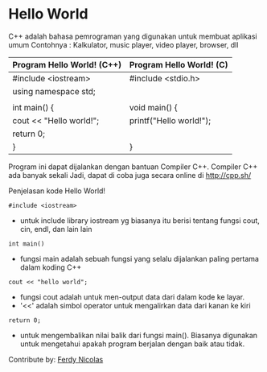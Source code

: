 # Hello World
C++ adalah bahasa pemrograman yang digunakan untuk membuat aplikasi umum
Contohnya : Kalkulator, music player, video player, browser, dll

|Program Hello World! (C++)|Program Hello World! (C\)|
|--|--|
|#include \<iostream>|#include <stdio.h>|
|using namespace std;|  |
|  |  |
|int main() {|void main() {|
|cout << "Hello world!";|printf("Hello world!");|
|return 0;|  |
|}|}|

Program ini dapat dijalankan dengan bantuan Compiler C++. Compiler C++ ada banyak sekali
Jadi, dapat di coba juga secara online di http://cpp.sh/

Penjelasan kode Hello World!

`#include <iostream>`
- untuk include library iostream yg biasanya itu berisi  tentang fungsi cout, cin, endl, dan lain lain

`int main()`
- fungsi main adalah sebuah fungsi yang selalu dijalankan paling pertama dalam koding C++

`cout << "hello world";`
- fungsi cout adalah untuk men-output data dari dalam kode ke layar.
- '<<' adalah simbol operator untuk mengalirkan data dari kanan ke kiri

`return 0;`
- untuk mengembalikan nilai balik dari fungsi main().  Biasanya digunakan untuk mengetahui apakah program berjalan dengan baik atau tidak.

Contribute by: [Ferdy Nicolas](https://www.linkedin.com/in/ferdy-nicolas-348373196/)
